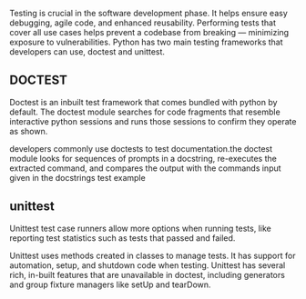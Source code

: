 Testing is crucial in the software development phase. It helps ensure easy debugging, agile code, and enhanced reusability. 
Performing tests that cover all use cases helps prevent a codebase from breaking — minimizing exposure to vulnerabilities. 
Python has two main testing frameworks that developers can use, doctest and unittest.

## DOCTEST
Doctest is an inbuilt test framework that comes bundled with python by default. The doctest module searches for code fragments that resemble interactive python sessions and runs those sessions to confirm they operate as shown.

developers commonly use doctests to test documentation.the doctest module looks for sequences of prompts in a docstring, re-executes the extracted command, and compares the output with the commands input given in the docstrings test example

## unittest

Unittest test case runners allow more options when running tests, like reporting test statistics such as tests that passed and failed.

Unittest uses methods created in classes to manage tests. It has support for automation, setup, and shutdown code when testing. Unittest has several rich, in-built features that are unavailable in doctest, including generators and group fixture managers like setUp and tearDown.
